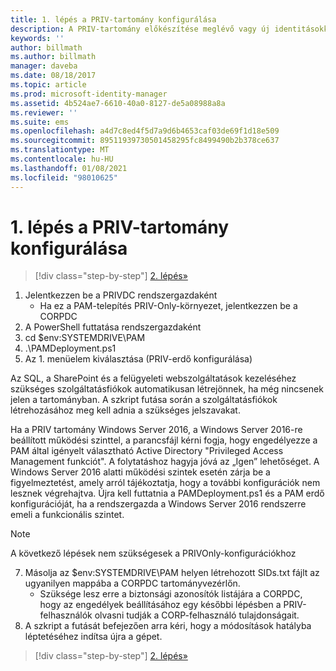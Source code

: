 ```yaml
---
title: 1. lépés a PRIV-tartomány konfigurálása
description: A PRIV-tartomány előkészítése meglévő vagy új identitásokkal a Microsoft Identity Manager által felügyelt parancsfájlok használatával
keywords: ''
author: billmath
ms.author: billmath
manager: daveba
ms.date: 08/18/2017
ms.topic: article
ms.prod: microsoft-identity-manager
ms.assetid: 4b524ae7-6610-40a0-8127-de5a08988a8a
ms.reviewer: ''
ms.suite: ems
ms.openlocfilehash: a4d7c8ed4f5d7a9d6b4653caf03de69f1d18e509
ms.sourcegitcommit: 89511939730501458295fc8499490b2b378ce637
ms.translationtype: MT
ms.contentlocale: hu-HU
ms.lasthandoff: 01/08/2021
ms.locfileid: "98010625"
---
```

# <a name="step-1-configuring-the-priv-domain"></a>1. lépés a PRIV-tartomány konfigurálása

> [!div class="step-by-step"]
> [2. lépés»](sp1-step2-configuring-corp-domain.md)

1. Jelentkezzen be a PRIVDC rendszergazdaként
   * Ha ez a PAM-telepítés PRIV-Only-környezet, jelentkezzen be a CORPDC
2. A PowerShell futtatása rendszergazdaként
3. cd $env:SYSTEMDRIVE\PAM
4. .\PAMDeployment.ps1
5. Az 1. menüelem kiválasztása (PRIV-erdő konfigurálása)


Az SQL, a SharePoint és a felügyeleti webszolgáltatások kezeléséhez szükséges szolgáltatásfiókok automatikusan létrejönnek, ha még nincsenek jelen a tartományban. A szkript futása során a szolgáltatásfiókok létrehozásához meg kell adnia a szükséges jelszavakat.

Ha a PRIV tartomány Windows Server 2016, a Windows Server 2016-re beállított működési szinttel, a parancsfájl kérni fogja, hogy engedélyezze a PAM által igényelt választható Active Directory "Privileged Access Management funkciót". A folytatáshoz hagyja jóvá az „Igen” lehetőséget. A Windows Server 2016 alatti működési szintek esetén zárja be a figyelmeztetést, amely arról tájékoztatja, hogy a további konfigurációk nem lesznek végrehajtva. Újra kell futtatnia a PAMDeployment.ps1 és a PAM erdő konfigurációját, ha a rendszergazda a Windows Server 2016 rendszerre emeli a funkcionális szintet.

>[!NOTE]
>A következő lépések nem szükségesek a PRIVOnly-konfigurációkhoz

7. Másolja az $env:SYSTEMDRIVE\PAM helyen létrehozott SIDs.txt fájlt az ugyanilyen mappába a CORPDC tartományvezérlőn.
   * Szüksége lesz erre a biztonsági azonosítók listájára a CORPDC, hogy az engedélyek beállításához egy későbbi lépésben a PRIV-felhasználók olvasni tudják a CORP-felhasználó tulajdonságait.
8. A szkript a futását befejezően arra kéri, hogy a módosítások hatályba léptetéséhez indítsa újra a gépet.

> [!div class="step-by-step"]
> [2. lépés»](sp1-step2-configuring-corp-domain.md)
